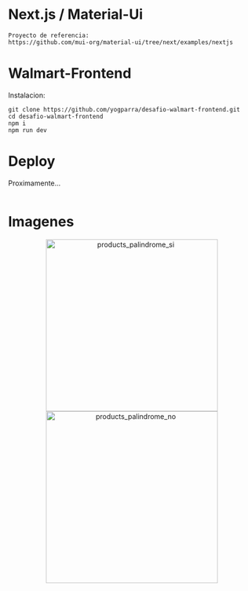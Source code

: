 # Next.js / Material-Ui

```
Proyecto de referencia:
https://github.com/mui-org/material-ui/tree/next/examples/nextjs

```

# Walmart-Frontend

Instalacion:
```
git clone https://github.com/yogparra/desafio-walmart-frontend.git
cd desafio-walmart-frontend
npm i
npm run dev
```

# Deploy
Proximamente...
```
```

# Imagenes

<p align="center">
  <img src="https://github.com/yogparra/desafio-walmart-frontend/blob/dev/public/img/web_palindrome_si.png?raw=true" width="350" title="products_palindrome_si">
  <img src="https://github.com/yogparra/desafio-walmart-frontend/blob/dev/public/img/web_palindrome_no.png?raw=true" width="350" title="products_palindrome_no">
</p>